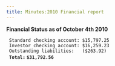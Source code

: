```yaml
---
title: Minutes:2010 Financial report
---
```


**Financial Status as of October 4th 2010**

` Standard checking account: $15,797.25`  
` Investor checking account: $16,259.23`  
` Outstanding liabilities:   ($263.92)`  
` `**`Total:` `$31,792.56`**
